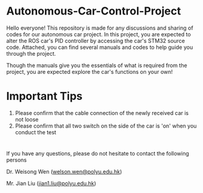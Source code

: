 # Autonomous-Car-Control-Project
Hello everyone!
This repository is made for any discussions and sharing of codes for our autonomous car project. 
In this project, you are expected to alter the ROS car's PID controller by accessing the car's STM32 source code.
Attached, you can find several manuals and codes to help guide you through the project.

Though the manuals give you the essentials of what is required from the project, you are expected explore the car's functions on your own!


# Important Tips
1. Please confirm that the cable connection of the newly received car is not loose
2. Please confirm that all two switch on the side of the car is 'on' when you conduct the test

# 
If you have any questions, please do not hesitate to contact the following persons

Dr. Weisong Wen (welson.wen@polyu.edu.hk)

Mr. Jian Liu (jian1.liu@polyu.edu.hk)

